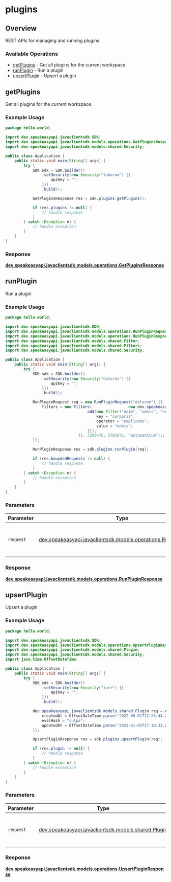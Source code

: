 # plugins

## Overview

REST APIs for managing and running plugins

### Available Operations

* [getPlugins](#getplugins) - Get all plugins for the current workspace.
* [runPlugin](#runplugin) - Run a plugin
* [upsertPlugin](#upsertplugin) - Upsert a plugin

## getPlugins

Get all plugins for the current workspace.

### Example Usage

```java
package hello.world;

import dev.speakeasyapi.javaclientsdk.SDK;
import dev.speakeasyapi.javaclientsdk.models.operations.GetPluginsResponse;
import dev.speakeasyapi.javaclientsdk.models.shared.Security;

public class Application {
    public static void main(String[] args) {
        try {
            SDK sdk = SDK.builder()
                .setSecurity(new Security("laborum") {{
                    apiKey = "";
                }})
                .build();

            GetPluginsResponse res = sdk.plugins.getPlugins();

            if (res.plugins != null) {
                // handle response
            }
        } catch (Exception e) {
            // handle exception
        }
    }
}
```


### Response

**[dev.speakeasyapi.javaclientsdk.models.operations.GetPluginsResponse](../../models/operations/GetPluginsResponse.md)**


## runPlugin

Run a plugin

### Example Usage

```java
package hello.world;

import dev.speakeasyapi.javaclientsdk.SDK;
import dev.speakeasyapi.javaclientsdk.models.operations.RunPluginRequest;
import dev.speakeasyapi.javaclientsdk.models.operations.RunPluginResponse;
import dev.speakeasyapi.javaclientsdk.models.shared.Filter;
import dev.speakeasyapi.javaclientsdk.models.shared.Filters;
import dev.speakeasyapi.javaclientsdk.models.shared.Security;

public class Application {
    public static void main(String[] args) {
        try {
            SDK sdk = SDK.builder()
                .setSecurity(new Security("dolores") {{
                    apiKey = "";
                }})
                .build();

            RunPluginRequest req = new RunPluginRequest("dolorem") {{
                filters = new Filters(                new dev.speakeasyapi.javaclientsdk.models.shared.Filter[]{{
                                    add(new Filter("enim", "omnis", "nemo") {{
                                        key = "corporis";
                                        operator = "explicabo";
                                        value = "nobis";
                                    }}),
                                }}, 325047L, 570197L, "accusantium");;
            }};            

            RunPluginResponse res = sdk.plugins.runPlugin(req);

            if (res.boundedRequests != null) {
                // handle response
            }
        } catch (Exception e) {
            // handle exception
        }
    }
}
```

### Parameters

| Parameter                                                                                                        | Type                                                                                                             | Required                                                                                                         | Description                                                                                                      |
| ---------------------------------------------------------------------------------------------------------------- | ---------------------------------------------------------------------------------------------------------------- | ---------------------------------------------------------------------------------------------------------------- | ---------------------------------------------------------------------------------------------------------------- |
| `request`                                                                                                        | [dev.speakeasyapi.javaclientsdk.models.operations.RunPluginRequest](../../models/operations/RunPluginRequest.md) | :heavy_check_mark:                                                                                               | The request object to use for the request.                                                                       |


### Response

**[dev.speakeasyapi.javaclientsdk.models.operations.RunPluginResponse](../../models/operations/RunPluginResponse.md)**


## upsertPlugin

Upsert a plugin

### Example Usage

```java
package hello.world;

import dev.speakeasyapi.javaclientsdk.SDK;
import dev.speakeasyapi.javaclientsdk.models.operations.UpsertPluginResponse;
import dev.speakeasyapi.javaclientsdk.models.shared.Plugin;
import dev.speakeasyapi.javaclientsdk.models.shared.Security;
import java.time.OffsetDateTime;

public class Application {
    public static void main(String[] args) {
        try {
            SDK sdk = SDK.builder()
                .setSecurity(new Security("iure") {{
                    apiKey = "";
                }})
                .build();

            dev.speakeasyapi.javaclientsdk.models.shared.Plugin req = new Plugin("culpa", "doloribus", "sapiente", "architecto") {{
                createdAt = OffsetDateTime.parse("2022-08-01T12:28:44.292Z");
                evalHash = "culpa";
                updatedAt = OffsetDateTime.parse("2022-01-02T17:10:32.894Z");
            }};            

            UpsertPluginResponse res = sdk.plugins.upsertPlugin(req);

            if (res.plugin != null) {
                // handle response
            }
        } catch (Exception e) {
            // handle exception
        }
    }
}
```

### Parameters

| Parameter                                                                            | Type                                                                                 | Required                                                                             | Description                                                                          |
| ------------------------------------------------------------------------------------ | ------------------------------------------------------------------------------------ | ------------------------------------------------------------------------------------ | ------------------------------------------------------------------------------------ |
| `request`                                                                            | [dev.speakeasyapi.javaclientsdk.models.shared.Plugin](../../models/shared/Plugin.md) | :heavy_check_mark:                                                                   | The request object to use for the request.                                           |


### Response

**[dev.speakeasyapi.javaclientsdk.models.operations.UpsertPluginResponse](../../models/operations/UpsertPluginResponse.md)**

